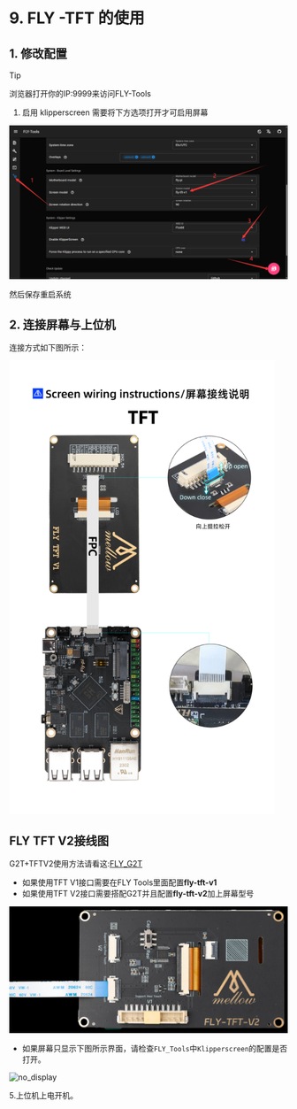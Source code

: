 # 9. FLY -TFT 的使用

## 1. 修改配置

> [!TIP]
> 浏览器打开你的IP:9999来访问FLY-Tools

1. 启用 klipperscreen 需要将下方选项打开才可启用屏幕

![kp](../../images/boards/fly_pi/kp.png)

然后保存重启系统

## 2. 连接屏幕与上位机

连接方式如下图所示：

<img src="../../images/boards/fly_pi_v2/tft.jpg" alt="tft" style="zoom:80%;" />

## FLY TFT V2接线图

G2T+TFTV2使用方法请看这:[FLY_G2T](https://mellow.klipper.cn/#/board/fly_g2t/fly)

* 如果使用TFT V1接口需要在FLY Tools里面配置**fly-tft-v1**
* 如果使用TFT V2接口需要搭配G2T并且配置**fly-tft-v2**加上屏幕型号

![pi-v2](../../images/adv/tftv2.jpg)

* 如果屏幕只显示下图所示界面，请检查``FLY_Tools``中``Klipperscreen``的配置是否打开。

![no_display](../../images/boards/fly_pi/no_display.png)

5.上位机上电开机。

